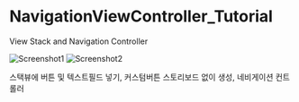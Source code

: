 # NavigationViewController_Tutorial
View Stack and Navigation Controller

![Screenshot1](https://github.com/iOS-Xcode/NavigationViewController_Tutorial/tree/main/NavigationViewController_Tutorial/screenshot1.png?raw=true "screenshot1")
![Screenshot2](https://github.com/iOS-Xcode/NavigationViewController_Tutorial/tree/main/NavigationViewController_Tutorial/screenshot2.png?raw=true "screenshot2")

스택뷰에 버튼 및 텍스트필드 넣기, 커스텀버튼 스토리보드 없이 생성, 네비게이션 컨트롤러
